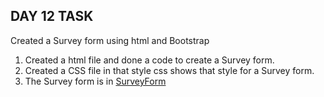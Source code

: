 ## DAY 12 TASK

Created a Survey form using html and Bootstrap
   1. Created a html file and done a code to create a Survey form.
   2. Created a  CSS file  in that style css shows that style for  a Survey form.
   3. The Survey form is in [SurveyForm](./index.html) 

